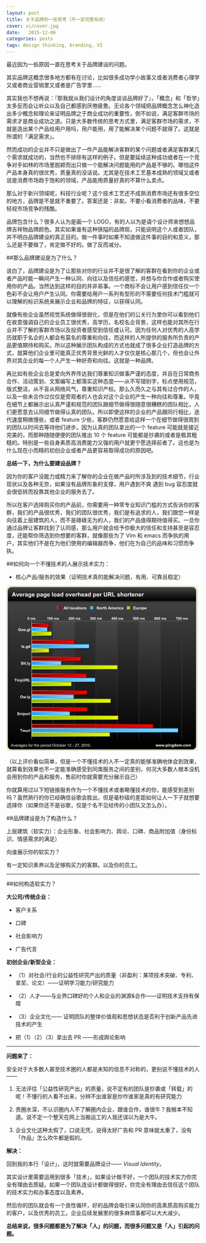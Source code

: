```yaml
---
layout: post
title: 关于品牌的一些思考（不一定完整系统）
cover: vi/cover.jpg
date:   2015-12-06
categories: posts
tags: design thinking, branding, VI
---
```


最近因为一些原因一直在思考关于品牌建设的问题。

其实品牌这概念很多地方都有在讨论，比如很多成功学小故事又或者消费者心理学又或者商业营销里又或者是广告学里……

其实我也不想再说：『那我就从我们设计的角度谈谈品牌好了』，「概念」和「哲学」太多反而会让听众以及自己都感到厌倦疲惫。无论各个领域把品牌概念怎么神化造出多少概念和理论来证明品牌之于商业成功的重要性，倒不如说，满足客群市场的需求才是商业成功之道。只是大多数传统的思考方式里，满足客群市场的需求，不就是造出某个产品给用户用吗，用户能用，用了能解决某个问题不就得了。这就是所谓的「满足需求」。

然而成功的企业并不只是做出了一件产品能解决客群的某个问题或者满足客群某几个需求就成功的，当然也不排除有这样的例子。但是要延续这种成功或者在一个竞争对手如林的市场里脱颖而出只做一个能解决问题能用的产品是不够的。哪怕这件产品本身真的很优秀，质量真的没话说。尤其是在技术工艺基本成熟的领域又或者说是消费市场趋于饱和的领域，产品能用质量好真的不算什么卖点。

那么对于新兴领域呢，科技行业呢？这个技术工艺还不成熟消费市场还有很多空位的地方，品牌是不是就不重要了。答案还是：非矣。不要小看消费者的品味，不要轻视市场竞争的残酷。

品牌包含什么？很多人认为是画一个 LOGO，有的人以为是请个设计师来想想品牌吉祥物品牌颜色。其实如果谁有这种狭隘的品牌观，只能说明这个人或者团队，并不明白品牌建设的真正目的。做一件事时如果不知道做这件事的目的和意义，那么还是不要做了，肯定做不好的。做了反而减分。

##那么品牌建设是为了什么？

说白了，品牌建设是为了让那些对你的行业并不是很了解的客群在看到你的企业或者产品时能一瞬间产生一种认同、向往以及信任的感觉，并想与你合作或者购买使用你的产品。当然达到这样的目的并非易事。一个商标不会让用户感到信任仅一个色彩不会让用户产生认同。你需要给用户一系列有型形的不需要任何技术门槛就可以理解的标识系统来展示企业和品牌的特征，以获得认同。

就像有些企业虽然视觉系统做得很弱化，但是在他们的公关行为里你可以看到他们在故意强调自己的企业员工很优秀，高学历，名校名企背景，这样也能对其所在行业并不了解的客群市场以及投资者感受到信任或认可。因为任何人对优秀的人高学历就职于名企的人都会有莫名的尊重和向往，而这样的人所提供的服务所负责的产品更值期待和购买。所以这种展示团队构成的方式也就成了很多企业打造品牌的方式，就算他们企业里可能真正优秀背景光鲜的人才仅仅是核心那几个，但也会让外界对其企业的每一个人产生一种好奇和向往。这就是一种品牌。

再比如有些企业总是爱向外界传达我们尊重知识做事严谨的态度，并且在日常商务合作、活动策划、文案编写上都落实这种态度——从不写错别字，标点使用规范，版式整洁，从不盲从网络风气，尊重知识产权。那么久而久之与其有过合作的人，以及一些未合作过仅仅是旁观者的人也会对这个企业的产生一种向往和尊重。毕竟在细节上都展示出认真严谨和规范的团队跟细节做得很随意很糟糕的团队相比，人们更愿意去认同细节做得认真的团队。所以即使这样的企业的产品跟同行相比，迭代速度稍微慢些，或者 feature 少些，客群仍然愿意给这样一个在细节做得很周到的团队以时间去等待他们进步。因为认真的团队拿出的一个 feature 可能就是接近完美的，而那种随随便便的团队推出 10 个 feature 可能都是抄袭的或者是极其粗糙的。特别是一些自身素质高消费能力又强的用户就更宁愿选择前者了。这也是为什么现在小而精的初创企业或者产品更容易取得成功的原因吧。



**总结一下，为什么要建设品牌？**

因为你的客户没能力或精力来了解你的企业在做产品时所涉及到的技术细节，行业现状以及各种无奈，如果没有品牌形象的支撑，用户遇到不爽 遇到 bug 容忍度就会很低转而投靠其他企业的服务去了。

所以在客户选择购买你的产品前，你需要用一种零专业知识门槛的方式告诉你的客群，我们的产品很优秀，我们的团队很优秀，我们是有追求的人，我们跟您一样是向往着上层建筑的人，而不是碌碌无为的人，我们的产品值得期待值得买。一旦你通过品牌让客群找到了认同感，那么用户就会给予你极大的信任和支持甚至是容忍度，还能帮你筛选到你想要的客群，就像那些为了 Vim 和 emacs 而争执的用户，其实他们不是在为他们使用的编辑器而争，他们在为自己的品味和习惯而争执。









##如何向一个不懂技术的人展示技术实力：

- 核心产品/服务的效果（证明技术真的能解决问题，有用、可靠且稳定）

![](../images/vi/1.png)

（以上评价看似简单，但是一个不懂技术的人不一定真的能够准确地体会到效果，就算看到效果也不一定能准确感受到同类服务之间的差别，何况大多数人根本没机会用到你的产品和服务，售前时你就需要充分展示自己）



你就算用过以下短链接服务作为一个不懂技术或者略懂技术的你，能感受到差别吗？虽然熟行的你已经确信谷歌会胜出，但是毫秒级的差距如何让人一下子就想要选择你（如果你还不是谷歌，仅是个名不见经传的小团队又怎么办）。



##品牌建设是为了构造什么？

上层建筑（软实力）：企业形象、社会影响力、舆论、口碑、商品附加值（身份标识、情感需求的满足）

向谁展示你的软实力？

有一定知识素养以及足够购买力的客群。以及你的员工。

---

##如何构造软实力？

**大公司/传统企业：**

- 客户关系

- 口碑

- 社会影响力

- 广告代言



**初创企业/新型企业：**

- （1）对社会/行业的公益性研究产出的质量（非盈利：某项技术突破、专利、拿奖、论文）——证明学习能力/研究能力

- （2）人才——与业界口碑好的个人和企业的渊源&合作——证明技术支持有保障

- （3）企业文化—— 证明团队的整体价值观和思想状态是否利于创新产品先进技术的产生

-  把（1）（2）（3）拿出去 PR ——形成舆论影响


---

**问题来了：**

安全对于大多数人甚至技术圈的人都是未知的信息不对称的，更别说不懂技术的人——

1. 无法评估「公益性研究产出」的质量，说不定有的团队是抄袭或「转载」的呢！不懂行的人看不出来，分辨不出谁家是炒作谁家是真的有研究能力

2. 贵圈水深，不认识圈内人不了解圈内企业，跟谁合作，谁很牛？我根本不知道。说不定一个整天在网上当搬运工的人我还误以为是大牛。

3. 企业文化这种太假了，口说无凭，说得太好广告和 PR 意味就太重了，没有「作品」怎么吹牛都是假的。



**解决：**

回到我的本行「设计」，这时就需要品牌设计—— *Visual Identity*。

其实设计里需要运用到很多「技术」，如果设计做不好，一个团队的技术实力你完全有理由去质疑。如果一个团队连设计都做得很好，你完全有理由去信任这个团队的技术实力和办事态度以及素养。

然后你的团队就会有一个良性循环，好的品牌会吸引来认同你的高素质高购买能力的客户，以及优秀的员工。企业后续发展里的很多麻烦事都可以大大减少。



**总结来说，很多问题都是为了解决「人」的问题，而很多问题又是「人」引起的问题。**
